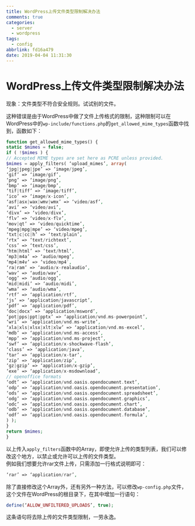 ```yaml
---
title: WordPress上传文件类型限制解决办法
comments: true
categories:
  - server
  - wordpress
tags:
  - config
abbrlink: fd16a479
date: 2019-04-04 11:31:30
---
```


# WordPress上传文件类型限制解决办法

现象：文件类型不符合安全规则。试试别的文件。

这种错误是由于WordPress中做了文件上传格式的限制，这种限制可以在WordPress中的`wp-include/functions.php`的`get_allowed_mime_types`函数中找到，函数如下：

```php
function get_allowed_mime_types() {
static $mimes = false;
if ( !$mimes ) {
// Accepted MIME types are set here as PCRE unless provided.
$mimes = apply_filters( ‘upload_mimes’, array(
‘jpg|jpeg|jpe’ => ‘image/jpeg’,
‘gif’ => ‘image/gif’,
‘png’ => ‘image/png’,
‘bmp’ => ‘image/bmp’,
‘tif|tiff’ => ‘image/tiff’,
‘ico’ => ‘image/x-icon’,
‘asf|asx|wax|wmv|wmx’ => ‘video/asf’,
‘avi’ => ‘video/avi’,
‘divx’ => ‘video/divx’,
‘flv’ => ‘video/x-flv’,
‘mov|qt’ => ‘video/quicktime’,
‘mpeg|mpg|mpe’ => ‘video/mpeg’,
‘txt|c|cc|h’ => ‘text/plain’,
‘rtx’ => ‘text/richtext’,
‘css’ => ‘text/css’,
‘htm|html’ => ‘text/html’,
‘mp3|m4a’ => ‘audio/mpeg’,
‘mp4|m4v’ => ‘video/mp4′,
‘ra|ram’ => ‘audio/x-realaudio’,
‘wav’ => ‘audio/wav’,
‘ogg’ => ‘audio/ogg’,
‘mid|midi’ => ‘audio/midi’,
‘wma’ => ‘audio/wma’,
‘rtf’ => ‘application/rtf’,
‘js’ => ‘application/javascript’,
‘pdf’ => ‘application/pdf’,
‘doc|docx’ => ‘application/msword’,
‘pot|pps|ppt|pptx’ => ‘application/vnd.ms-powerpoint’,
‘wri’ => ‘application/vnd.ms-write’,
‘xla|xls|xlsx|xlt|xlw’ => ‘application/vnd.ms-excel’,
‘mdb’ => ‘application/vnd.ms-access’,
‘mpp’ => ‘application/vnd.ms-project’,
’swf’ => ‘application/x-shockwave-flash’,
‘class’ => ‘application/java’,
‘tar’ => ‘application/x-tar’,
‘zip’ => ‘application/zip’,
‘gz|gzip’ => ‘application/x-gzip’,
‘exe’ => ‘application/x-msdownload’,
// openoffice formats
‘odt’ => ‘application/vnd.oasis.opendocument.text’,
‘odp’ => ‘application/vnd.oasis.opendocument.presentation’,
‘ods’ => ‘application/vnd.oasis.opendocument.spreadsheet’,
‘odg’ => ‘application/vnd.oasis.opendocument.graphics’,
‘odc’ => ‘application/vnd.oasis.opendocument.chart’,
‘odb’ => ‘application/vnd.oasis.opendocument.database’,
‘odf’ => ‘application/vnd.oasis.opendocument.formula’,
) );
}
return $mimes;
}
```

以上传入`apply_filters`函数中的Array，即使允许上传的类型列表，我们可以修改这个地方，以禁止或允许可以上传的文件类型。  
例如我们想要允许rar文件上传，只需添加一行格式说明即可：

```php
‘rar’ => ‘application/rar’,
```

除了直接修改这个Array外，还有另外一种方法，可以修改`wp-config.php`文件，这个文件在WordPress的根目录下，在其中增加一行语句：

```php
define(‘ALLOW_UNFILTERED_UPLOADS’, true);
```

这条语句将去除上传的文件类型限制，一劳永逸。